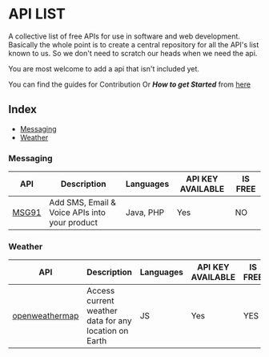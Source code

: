 # API LIST

A collective list of free APIs for use in software and web development.
Basically the whole point is to create a central repository for all the API's list known to us.
So we don't need to scratch our heads when we need the api.

You are most welcome to add a api that isn't included yet.

You can find the guides for Contribution Or ***How to get Started*** from [here](CONTRIBUTING.md)

## Index

* [Messaging](#message)
* [Weather](#weather)


### Messaging
API | Description | Languages | API KEY AVAILABLE | IS FREE
|---|---|---|---|---|
| [MSG91](/messaging/msg91/) | Add SMS, Email & Voice APIs into your product | Java, PHP | Yes | NO |

### Weather
API | Description | Languages | API KEY AVAILABLE | IS FREE
|---|---|---|---|---|
| [openweathermap](/weather/open-weather-api/) | Access current weather data for any location on Earth | JS | Yes | YES |
